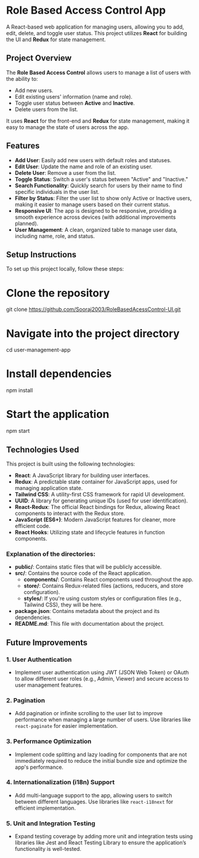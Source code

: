 # Role Based Access Control App

A React-based web application for managing users, allowing you to add, edit, delete, and toggle user status. This project utilizes **React** for building the UI and **Redux** for state management.

## Project Overview

The **Role Based Access Control** allows users to manage a list of users with the ability to:

- Add new users.
- Edit existing users' information (name and role).
- Toggle user status between **Active** and **Inactive**.
- Delete users from the list.

It uses **React** for the front-end and **Redux** for state management, making it easy to manage the state of users across the app.

## Features

- **Add User**: Easily add new users with default roles and statuses.
- **Edit User**: Update the name and role of an existing user.
- **Delete User**: Remove a user from the list.
- **Toggle Status**: Switch a user's status between "Active" and "Inactive."
- **Search Functionality**: Quickly search for users by their name to find specific individuals in the user list.
- **Filter by Status**: Filter the user list to show only Active or Inactive users, making it easier to manage users based on their current status.
- **Responsive UI**: The app is designed to be responsive, providing a smooth experience across devices (with additional improvements planned).
- **User Management**: A clean, organized table to manage user data, including name, role, and status.


## Setup Instructions

To set up this project locally, follow these steps:

# Clone the repository
git clone https://github.com/Sooraj2003/RoleBasedAcessControl-UI.git

# Navigate into the project directory
cd user-management-app

# Install dependencies
npm install

# Start the application
npm start


## Technologies Used

This project is built using the following technologies:

- **React**: A JavaScript library for building user interfaces.
- **Redux**: A predictable state container for JavaScript apps, used for managing application state.
- **Tailwind CSS**: A utility-first CSS framework for rapid UI development.
- **UUID**: A library for generating unique IDs (used for user identification).
- **React-Redux**: The official React bindings for Redux, allowing React components to interact with the Redux store.
- **JavaScript (ES6+)**: Modern JavaScript features for cleaner, more efficient code.
- **React Hooks**: Utilizing state and lifecycle features in function components.


### Explanation of the directories:

- **public/**: Contains static files that will be publicly accessible.
- **src/**: Contains the source code of the React application.
  - **components/**: Contains React components used throughout the app.
  - **store/**: Contains Redux-related files (actions, reducers, and store configuration).
  - **styles/**: If you're using custom styles or configuration files (e.g., Tailwind CSS), they will be here.
- **package.json**: Contains metadata about the project and its dependencies.
- **README.md**: This file with documentation about the project.


## Future Improvements

### 1. **User Authentication**
   - Implement user authentication using JWT (JSON Web Token) or OAuth to allow different user roles (e.g., Admin, Viewer) and secure access to user management features.

### 2. **Pagination**
   - Add pagination or infinite scrolling to the user list to improve performance when managing a large number of users. Use libraries like `react-paginate` for easier implementation.

### 3. **Performance Optimization**
   - Implement code splitting and lazy loading for components that are not immediately required to reduce the initial bundle size and optimize the app's performance.

### 4. **Internationalization (i18n) Support**
   - Add multi-language support to the app, allowing users to switch between different languages. Use libraries like `react-i18next` for efficient implementation.

### 5. **Unit and Integration Testing**
   - Expand testing coverage by adding more unit and integration tests using libraries like Jest and React Testing Library to ensure the application’s functionality is well-tested.






